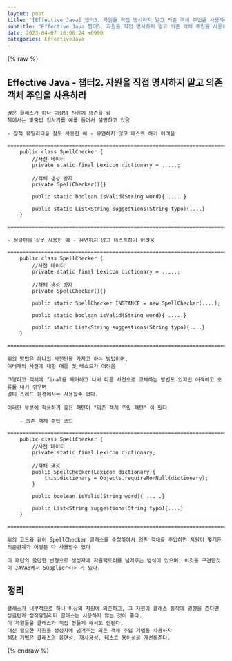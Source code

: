 ```yaml
---  
layout: post  
title: "[Effective Java] 챕터5. 자원을 직접 명시하지 말고 의존 객체 주입을 사용하라"  
subtitle: "Effective Java 챕터5. 자원을 직접 명시하지 말고 의존 객체 주입을 사용하라"  
date: 2023-04-07 16:06:24 +0900  
categories: EffectiveJava  
---  
```

{% raw %}  
## Effective Java - 챕터2. 자원을 직접 명시하지 말고 의존 객체 주입을 사용하라  
  
	많은 클래스가 하나 이상의 자원에 의존을 함  
	책에서는 맞춤법 검사기를 예를 들어서 설명하고 있음  
  
	- 정적 유틸리티를 잘못 사용한 예 - 유연하지 않고 테스트 하기 어려움  
		=================================================================================================================  
		public class SpellChecker {  
			//사전 데이터  
			private static final Lexicon dictionary = .....;  
  
			//객체 생성 방지  
			private SpellChecker(){}  
  
			public static boolean isValid(String word){ .....}  
  
			public static List<String suggestions(String typo){....}  
		}  
		=================================================================================================================  
  
	- 싱글턴을 잘못 사용한 예 - 유연하지 않고 테스트하기 어려움  
		=================================================================================================================  
		public class SpellChecker {  
			//사전 데이터  
			private static final Lexicon dictionary = .....;  
  
			//객체 생성 방지  
			private SpellChecker(){}  
  
			public static SpellChecker INSTANCE = new SpellChecker(....);  
  
			public static boolean isValid(String word){ .....}  
  
			public static List<String suggestions(String typo){....}  
		}  
		=================================================================================================================  
  
	위의 방법은 하나의 사전만을 가지고 하는 방법이며,  
	여러개의 사전에 대한 대응 및 테스트가 어려움  
  
	그렇다고 객체에 final을 제거하고 나서 다른 사전으로 교체하는 방법도 있지만 어색하고 오류를 내기 쉬우며  
	멀티 스레드 환경에서는 사용할수 없다.  
  
	이러한 부분에 적용하기 좋은 패턴이 "의존 객체 주입 패턴" 이 있다  
  
		- 의존 객체 주입 코드  
		=================================================================================================================  
		public class SpellChecker {  
			//사전 데이터  
			private static final Lexicon dictionary;  
  
			//객체 생성  
			public SpellChecker(Lexicon dictionary){  
				this.dictionary = Objects.requireNonNull(dictionary);  
			}  
  
			public boolean isValid(String word){ .....}  
  
			public List<String suggestions(String typo){....}  
		}  
		=================================================================================================================  
  
	위의 코드와 같이 SpellChecker 클래스를 수정하여서 의존 객체를 주입하면 자원이 몇개든 의존관계가 어떻든 다 사용할수 있다  
  
	이 패턴의 쓸만한 변형으로 생성자에 자원팩토리를 넘겨주는 방식이 있으며, 이것을 구견한것이 JAVA8에서 Supplier<T> 가 있다.  
  
## 정리  
  
	클래스가 내부적으로 하나 이상의 자원에 의존하고, 그 자원이 클래스 동작에 영향을 준다면  
	싱글턴과 정적유틸리티 클래스는 사용하지 않는 것이 좋다.  
	이 자원들을 클래스가 직접 만들게 해서도 안된다.  
	대신 필요한 자원을 생성자에 넘겨주는 의존 객체 주입 기법을 사용하자  
	해당 기법은 클래스의 유연성, 재사용성, 테스트 용이성을 개선해준다.  
{% endraw %}